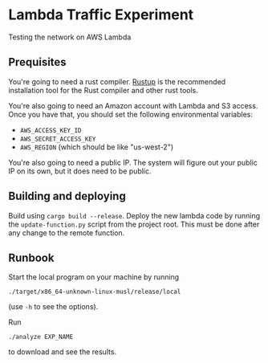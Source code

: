 # Lambda Traffic Experiment

Testing the network on AWS Lambda

## Prequisites

You're going to need a rust compiler. [Rustup](https://rustup.rs/) is the
recommended installation tool for the Rust compiler and other rust tools.

You're also going to need an Amazon account with Lambda and S3 access. Once you
have that, you should set the following environmental variables:
   * `AWS_ACCESS_KEY_ID`
   * `AWS_SECRET_ACCESS_KEY`
   * `AWS_REGION` (which should be like "us-west-2")

You're also going to need a public IP. The system will figure out your public IP
on its own, but it does need to be public.

## Building and deploying

Build using `cargo build --release`. Deploy the new lambda code by running the
`update-function.py` script from the project root. This must be done after any
change to the remote function.

## Runbook

Start the local program on your machine by running

```
./target/x86_64-unknown-linux-musl/release/local
```

(use `-h` to see the options).

Run

```
./analyze EXP_NAME
```

to download and see the results.


